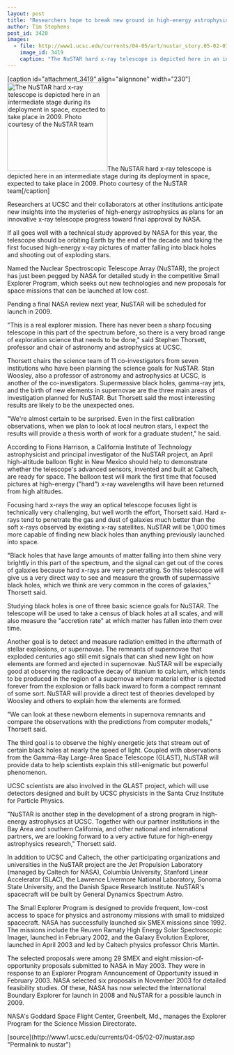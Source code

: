 ```yaml
---
layout: post
title: "Researchers hope to break new ground in high-energy astrophysics with hard x-ray telescope, now up for final NASA review"
author: Tim Stephens
post_id: 3420
images:
  - file: http://www1.ucsc.edu/currents/04-05/art/nustar_story.05-02-07.jpg
    image_id: 3419
    caption: "The NuSTAR hard x-ray telescope is depicted here in an intermediate stage during its deployment in space, expected to take place in 2009. Photo courtesy of the NuSTAR team"
---
```


[caption id="attachment_3419" align="alignnone" width="230"]<a href="http://localhost/mysite/wp-content/uploads/2005/02/nustar_story.05-02-07.jpg"><img class="size-full wp-image-3419" src="http://localhost/mysite/wp-content/uploads/2005/02/nustar_story.05-02-07.jpg" alt="The NuSTAR hard x-ray telescope is depicted here in an intermediate stage during its deployment in space, expected to take place in 2009. Photo courtesy of the NuSTAR team" width="230" height="203" /></a>The NuSTAR hard x-ray telescope is depicted here in an intermediate stage during its deployment in space, expected to take place in 2009. Photo courtesy of the NuSTAR team[/caption]
<a name="content" id="content"></a>
<p>
  Researchers at UCSC and their collaborators at other institutions anticipate new insights into the mysteries of high-energy astrophysics as plans for an innovative x-ray telescope progress toward final approval by NASA.
</p>
<p>
  If all goes well with a technical study approved by NASA for this year, the telescope should be orbiting Earth by the end of the decade and taking the first focused high-energy x-ray pictures of matter falling into black holes and shooting out of exploding stars.
</p>
<p>
  Named the Nuclear Spectroscopic Telescope Array (NuSTAR), the project has just been pegged by NASA for detailed study in the competitive Small Explorer Program, which seeks out new technologies and new proposals for space missions that can be launched at low cost.
</p>
<p>
  Pending a final NASA review next year, NuSTAR will be scheduled for launch in 2009.<br>
</p>
<p>
  "This is a real explorer mission. There has never been a sharp focusing telescope in this part of the spectrum before, so there is a very broad range of exploration science that needs to be done," said Stephen Thorsett, professor and chair of astronomy and astrophysics at UCSC.<br>
</p>
<p>
  Thorsett chairs the science team of 11 co-investigators from seven institutions who have been planning the science goals for NuSTAR. Stan Woosley, also a professor of astronomy and astrophysics at UCSC, is another of the co-investigators. Supermassive black holes, gamma-ray jets, and the birth of new elements in supernovae are the three main areas of investigation planned for NuSTAR. But Thorsett said the most interesting results are likely to be the unexpected ones.<br>
</p>
<p>
  "We're almost certain to be surprised. Even in the first calibration observations, when we plan to look at local neutron stars, I expect the results will provide a thesis worth of work for a graduate student," he said.<br>
</p>
<p>
  According to Fiona Harrison, a California Institute of Technology astrophysicist and principal investigator of the NuSTAR project, an April high-altitude balloon flight in New Mexico should help to demonstrate whether the telescope's advanced sensors, invented and built at Caltech, are ready for space. The balloon test will mark the first time that focused pictures at high-energy ("hard") x-ray wavelengths will have been returned from high altitudes.<br>
</p>
<p>
  Focusing hard x-rays the way an optical telescope focuses light is technically very challenging, but well worth the effort, Thorsett said. Hard x-rays tend to penetrate the gas and dust of galaxies much better than the soft x-rays observed by existing x-ray satellites. NuSTAR will be 1,000 times more capable of finding new black holes than anything previously launched into space.<br>
</p>
<p>
  "Black holes that have large amounts of matter falling into them shine very brightly in this part of the spectrum, and the signal can get out of the cores of galaxies because hard x-rays are very penetrating. So this telescope will give us a very direct way to see and measure the growth of supermassive black holes, which we think are very common in the cores of galaxies," Thorsett said.<br>
</p>
<p>
  Studying black holes is one of three basic science goals for NuSTAR. The telescope will be used to take a census of black holes at all scales, and will also measure the "accretion rate" at which matter has fallen into them over time.<br>
</p>
<p>
  Another goal is to detect and measure radiation emitted in the aftermath of stellar explosions, or supernovae. The remnants of supernovae that exploded centuries ago still emit signals that can shed new light on how elements are formed and ejected in supernovae. NuSTAR will be especially good at observing the radioactive decay of titanium to calcium, which tends to be produced in the region of a supernova where material either is ejected forever from the explosion or falls back inward to form a compact remnant of some sort. NuSTAR will provide a direct test of theories developed by Woosley and others to explain how the elements are formed.<br>
</p>
<p>
  "We can look at these newborn elements in supernova remnants and compare the observations with the predictions from computer models," Thorsett said.<br>
</p>
<p>
  The third goal is to observe the highly energetic jets that stream out of certain black holes at nearly the speed of light. Coupled with observations from the Gamma-Ray Large-Area Space Telescope (GLAST), NuSTAR will provide data to help scientists explain this still-enigmatic but powerful phenomenon.<br>
</p>
<p>
  UCSC scientists are also involved in the GLAST project, which will use detectors designed and built by UCSC physicists in the Santa Cruz Institute for Particle Physics.<br>
</p>
<p>
  "NuSTAR is another step in the development of a strong program in high-energy astrophysics at UCSC. Together with our partner institutions in the Bay Area and southern California, and other national and international partners, we are looking forward to a very active future for high-energy astrophysics research," Thorsett said.<br>
</p>
<p>
  In addition to UCSC and Caltech, the other participating organizations and universities in the NuSTAR project are the Jet Propulsion Laboratory (managed by Caltech for NASA), Columbia University, Stanford Linear Accelerator (SLAC), the Lawrence Livermore National Laboratory, Sonoma State University, and the Danish Space Research Institute. NuSTAR's spacecraft will be built by General Dynamics Spectrum Astro.<br>
</p>
<p>
  The Small Explorer Program is designed to provide frequent, low-cost access to space for physics and astronomy missions with small to midsized spacecraft. NASA has successfully launched six SMEX missions since 1992. The missions include the Reuven Ramaty High Energy Solar Spectroscopic Imager, launched in February 2002, and the Galaxy Evolution Explorer, launched in April 2003 and led by Caltech physics professor Chris Martin.<br>
</p>
<p>
  The selected proposals were among 29 SMEX and eight mission-of-opportunity proposals submitted to NASA in May 2003. They were in response to an Explorer Program Announcement of Opportunity issued in February 2003. NASA selected six proposals in November 2003 for detailed feasibility studies. Of these, NASA has now selected the International Boundary Explorer for launch in 2008 and NuSTAR for a possible launch in 2009.<br>
</p>
<p>
  NASA's Goddard Space Flight Center, Greenbelt, Md., manages the Explorer Program for the Science Mission Directorate.<br>
</p>
[source](http://www1.ucsc.edu/currents/04-05/02-07/nustar.asp "Permalink to nustar")
